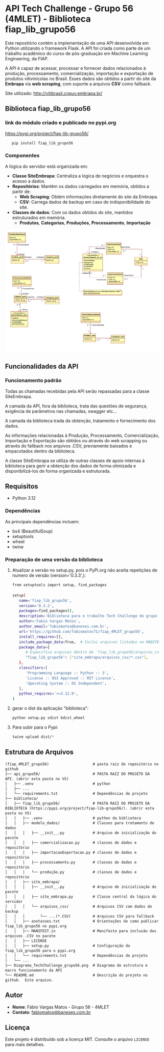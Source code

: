 
# API Tech Challenge - Grupo 56 (4MLET) - Biblioteca fiap_lib_grupo56

Este repositório contém a implementação de uma API desenvolvida em Python utilizando o framework Flask. A API foi criada como parte de um trabalho acadêmico do curso de pós-graduação em Machine Learning Engineering, da FIAP.

A API é capaz de acessar, processar e fornecer dados relacionados à produção, processamento, comercialização, importação e exportação de produtos vitivinícolas no Brasil. Esses dados são obtidos a partir do site da **Embrapa** via **web scraping**, com suporte a arquivos **CSV** como fallback.

Site utilizado: http://vitibrasil.cnpuv.embrapa.br/

## Biblioteca fiap_lib_grupo56

### link do módulo criado e publicado no pypi.org

https://pypi.org/project/fiap-lib-grupo56/

```bash
   pip install fiap_lib_grupo56
```

### Componentes
A lógica do servidor está organizada em:
- **Classe SiteEmbrapa**: Centraliza a lógica de negócios e orquestra o acesso a dados.
- **Repositórios**: Mantêm os dados carregados em memória, obtidos a partir de:
     - **Web Scraping**: Obtém informações diretamente do site da Embrapa.
     - **CSV**: Carrega dados de backup em caso de indisponibilidade do site.
- **Classes de dados**: Com os dados obtidos do site, mantidos estruturados em memória.
     - **Produtos**, **Categorias**, **Produções**, **Processamento**, **Importação** 

![](./ClassesSiteEmbrapa.png)

## Funcionalidades da API

### Funcionamento padrão
Todas as chamadas recebidas pela API serão repassadas para a classe SiteEmbrapa.

A camada da API, fora da biblioteca, trata das questões de segurança, exigência de parâmetros nas chamadas, swagger etc...

A camada da biblioteca trada da obtenção, tratamento e fornecimento dos dados.

As informações relacionadas à Produção, Processamento, Comercialização, Importação e Exportação são obtidos ou através do web scrapping ou através do fallback nos arquivos .CSV, previamente baixados e empacotados dentro da biblioteca.

A classe SiteEmbrapa se utiliza de outras classes de apoio internas à biblioteca para gerir a obtenção dos dados de forma otimizada e disponibilizá-los de forma organizada e estruturada.

## Requisitos

- Python 3.12

### Dependências
As principais dependências incluem:
- bs4 (BeautifulSoup)
- setuptools
- wheel
- twine

### Preparação de uma versão da biblioteca

1. Atualizar a versão no setup.py, pois o PyPi.org não aceita repetições de numero de versão (version='0.3.3',):
   ```bash
   from setuptools import setup, find_packages

   setup(
      name='fiap_lib_grupo56',
      version='0.3.2',
      packages=find_packages(),
      description='Biblioteca para o trabalho Tech Challenge do grupo 56 da 4MLET',
      author='Fabio Vargas Matos',
      author_email='fabiomatos@baneses.com.br',
      url='https://github.com/fabiomatos71/fiap_4MLET_grupo56',
      install_requires=[],
      include_package_data=True,  # Inclui arquivos listados no MANIFEST.in
      package_data={
         # Especifica arquivos dentro de `fiap_lib_grupo56/arquivos_csv/`
         "fiap_lib_grupo56": ["site_embrapa/arquivos_csv/*.csv"],
      },
      classifiers=[
         'Programming Language :: Python :: 3',
         'License :: OSI Approved :: MIT License',
         'Operating System :: OS Independent',
      ],
      python_requires='>=3.12.0',
   )   
   ```

2. gerar o dist da aplicação "biblioteca":
   ```bash
   python setup.py sdist bdist_wheel
   ```

3. Para subir para o Pypi:
   ```bash
   twine upload dist/*
   ```

## Estrutura de Arquivos

```
(fiap_4MLET_grupo56)                    # pasta raiz do repositório no github
├── api_grupo56/                        # PASTA RAIZ DO PROJETO DA API. (abrir esta pasta no VS)
│   ├── .venv                           # python
│   ├── ...                             
│   └── requirements.txt                # Dependências do projeto
├── biblioteca/                    
│   ├── fiap_lib_grupo56/               # PASTA RAIZ DO PROJETO DA BIBLIOTECA (https://pypi.org/project/fiap-lib-grupo56/). (abrir esta pasta no VS)
│   │   ├── .venv                       # python da biblioteca
│   │   ├── modelo_dados/               # Classes para tratamento de dados
│   │   │   ├── __init__.py             # Arquivo de inicialização do pacote
│   │   │   ├── comercializacao.py      # classes de dados e repositório
│   │   │   ├── importacaoExportacao.py # classes de dados e repositório
│   │   │   ├── processamento.py        # classes de dados e repositório
│   │   │   └── produção.py             # classes de dados e repositório
│   │   ├── site_embrapa/           
│   │   │   ├── __init__.py             # Arquivo de inicialização do pacote
│   │   │   ├── site_embrapa.py         # Classe central da lógica do servidor
│   │   │   └── arquivos_csv/           # Arquivos CSV com dados de backup
│   │   │       └── ...(*.CSV)          # Arquivos CSV para fallback
│   │   ├── anotacoes.txt               # Orientações de como publicar fiap_lib_grupo56 no pypi.org
│   │   ├── MANIFEST.in                 # Manifesto para inclusão dos arquivos .CSV no pacote
│   │   ├── LICENSE                     
│   │   ├── setup.py                    # Configuração do fiap_lib_grupo56 para o pypi.org
│   │   └── requirements.txt            # Dependências do projeto
│   └── ...
├── Diagrama_TechChallenge_grupo56.png  # Diagrama de estrutura e macro funcionamento da API
└── README.md                           # Descrição do projeto no github.  Este arquivo.
```

## Autor
- **Nome**: Fábio Vargas Matos - Grupo 56 - 4MLET
- **Contato**: [fabiomatos@baneses.com.br](mailto:fabiomatos@baneses.com.br)

## Licença
Este projeto é distribuído sob a licença MIT. Consulte o arquivo `LICENSE` para mais detalhes.
